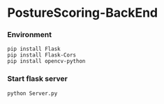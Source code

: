 # PostureScoring-BackEnd

### Environment

```shell
pip install Flask
pip install Flask-Cors
pip install opencv-python
```

### Start flask server

```shell
python Server.py
```

